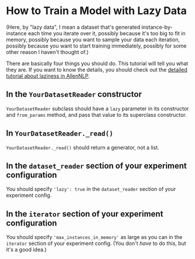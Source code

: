 # How to Train a Model with Lazy Data

(Here, by "lazy data", I mean a dataset that's generated
 instance-by-instance each time you iterate over it,
 possibly because it's too big to fit in memory,
 possibly because you want to sample your data each iteration,
 possibly because you want to start training immediately,
 possibly for some other reason I haven't thought of.)

There are basically four things you should do. This tutorial will tell you
what they are. If you want to know the details, you should check out the
[detailed tutorial about laziness in AllenNLP](../getting_started/laziness.md).

## In the `YourDatasetReader` constructor

`YourDatasetReader` subclass should have a `lazy` parameter in its constructor
and `from_params` method, and pass that value to its superclass constructor.

## In `YourDatasetReader._read()`

`YourDatasetReader._read()` should return a generator, not a list.

## In the `dataset_reader` section of your experiment configuration

You should specify `'lazy': true` in the `dataset_reader` section of your experiment config.

## In the `iterator` section of your experiment configuration

You should specify `'max_instances_in_memory'` as large as you can
in the `iterator` section of your experiment config.
(You don't _have_ to do this, but it's a good idea.)
